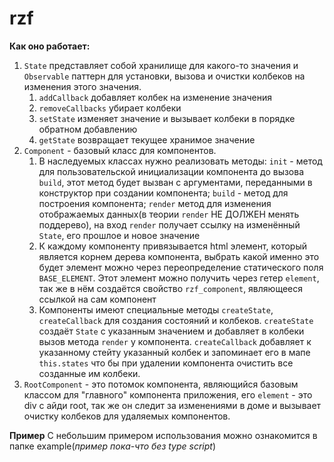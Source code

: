 # rzf
**Как оно работает:**
1. `State` представляет собой хранилище для какого-то значения и `Observable` паттерн для установки, вызова и очистки колбеков на изменения этого значения.
	1. `addCallback` добавляет колбек на изменение значения 
	2. `removeCallbacks` убирает колбеки
	3. `setState` изменяет значение и вызывает колбеки в порядке обратном добавлению
	4. `getState` возвращает текущее хранимое значение 
2. `Component` - базовый класс для компонентов. 
	1. В наследуемых классах нужно реализовать методы: `init` - метод для пользовательской инициализации компонента до вызова `build`, этот метод будет вызван с аргументами, переданными в конструктор при создании компонента; `build` - метод для построения компонента; `render` метод для изменения отображаемых данных(в теории `render` НЕ ДОЛЖЕН менять поддерево), на вход `render` получает ссылку на изменённый `State`, его прошлое и новое значение 
	2. К каждому компоненту привязывается html элемент, который является корнем дерева компонента, выбрать какой именно это будет элемент можно через переопределение статического поля `BASE_ELEMENT`. Этот элемент можно получить через гетер `element`, так же в нём создаётся свойство `rzf_component`, являющееся ссылкой на сам компонент
	3. Компоненты имеют специальные методы `createState`, `createCallback` для создания состояний и колбеков. `createState` создаёт `State` с указанным значением и добавляет в колбеки вызов метода `render` у компонента. `createCallback` добавляет к указанному стейту указанный колбек и запоминает его в мапе `this.states` что бы при удалении компонента очистить все созданные им колбеки. 
3. `RootComponent` - это потомок компонента, являющийся базовым классом для "главного" компонента приложения, его `element` - это div с айди root, так же он следит за изменениями в доме и вызывает очистку колбеков для удаляемых компонентов.

**Пример**
С небольшим примером использования можно ознакомится в папке example(*пример пока-что без type script*)
